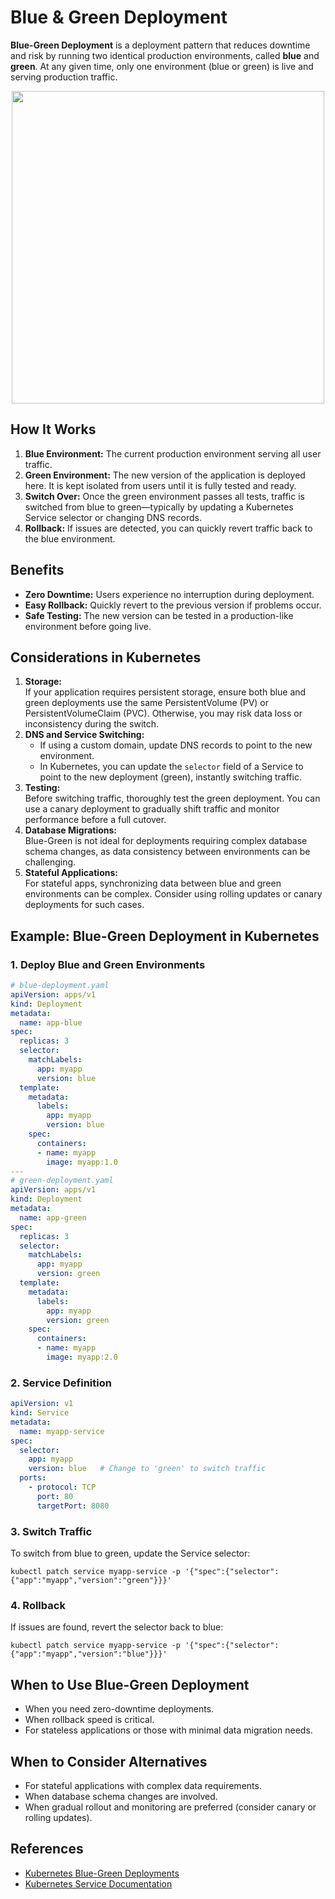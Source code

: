# Blue & Green Deployment

**Blue-Green Deployment** is a deployment pattern that reduces downtime and risk by running two identical production environments, called **blue** and **green**. At any given time, only one environment (blue or green) is live and serving production traffic.

<div align="center">
  <img src="https://miro.medium.com/v2/resize:fit:1400/format:webp/0*Tp58tyzgHLBSA_xp.png" width="500" />
</div>

## How It Works

1. **Blue Environment:** The current production environment serving all user traffic.
2. **Green Environment:** The new version of the application is deployed here. It is kept isolated from users until it is fully tested and ready.
3. **Switch Over:** Once the green environment passes all tests, traffic is switched from blue to green—typically by updating a Kubernetes Service selector or changing DNS records.
4. **Rollback:** If issues are detected, you can quickly revert traffic back to the blue environment.

## Benefits

- **Zero Downtime:** Users experience no interruption during deployment.
- **Easy Rollback:** Quickly revert to the previous version if problems occur.
- **Safe Testing:** The new version can be tested in a production-like environment before going live.

## Considerations in Kubernetes

1. **Storage:**  
   If your application requires persistent storage, ensure both blue and green deployments use the same PersistentVolume (PV) or PersistentVolumeClaim (PVC). Otherwise, you may risk data loss or inconsistency during the switch.
2. **DNS and Service Switching:**  
   - If using a custom domain, update DNS records to point to the new environment.
   - In Kubernetes, you can update the `selector` field of a Service to point to the new deployment (green), instantly switching traffic.
3. **Testing:**  
   Before switching traffic, thoroughly test the green deployment. You can use a canary deployment to gradually shift traffic and monitor performance before a full cutover.
4. **Database Migrations:**  
   Blue-Green is not ideal for deployments requiring complex database schema changes, as data consistency between environments can be challenging.
5. **Stateful Applications:**  
   For stateful apps, synchronizing data between blue and green environments can be complex. Consider using rolling updates or canary deployments for such cases.

## Example: Blue-Green Deployment in Kubernetes

### 1. Deploy Blue and Green Environments

```yaml
# blue-deployment.yaml
apiVersion: apps/v1
kind: Deployment
metadata:
  name: app-blue
spec:
  replicas: 3
  selector:
    matchLabels:
      app: myapp
      version: blue
  template:
    metadata:
      labels:
        app: myapp
        version: blue
    spec:
      containers:
      - name: myapp
        image: myapp:1.0
---
# green-deployment.yaml
apiVersion: apps/v1
kind: Deployment
metadata:
  name: app-green
spec:
  replicas: 3
  selector:
    matchLabels:
      app: myapp
      version: green
  template:
    metadata:
      labels:
        app: myapp
        version: green
    spec:
      containers:
      - name: myapp
        image: myapp:2.0
```

### 2. Service Definition

```yaml
apiVersion: v1
kind: Service
metadata:
  name: myapp-service
spec:
  selector:
    app: myapp
    version: blue   # Change to 'green' to switch traffic
  ports:
    - protocol: TCP
      port: 80
      targetPort: 8080
```

### 3. Switch Traffic

To switch from blue to green, update the Service selector:

```shell
kubectl patch service myapp-service -p '{"spec":{"selector":{"app":"myapp","version":"green"}}}'
```

### 4. Rollback

If issues are found, revert the selector back to blue:

```shell
kubectl patch service myapp-service -p '{"spec":{"selector":{"app":"myapp","version":"blue"}}}'
```

## When to Use Blue-Green Deployment

- When you need zero-downtime deployments.
- When rollback speed is critical.
- For stateless applications or those with minimal data migration needs.

## When to Consider Alternatives

- For stateful applications with complex data requirements.
- When database schema changes are involved.
- When gradual rollout and monitoring are preferred (consider canary or rolling updates).

## References

- [Kubernetes Blue-Green Deployments](https://kubernetes.io/blog/2018/04/30/zero-downtime-deployment-kubernetes-jenkins/)
- [Kubernetes Service Documentation](https://kubernetes.io/docs/concepts/services-networking/service/)
